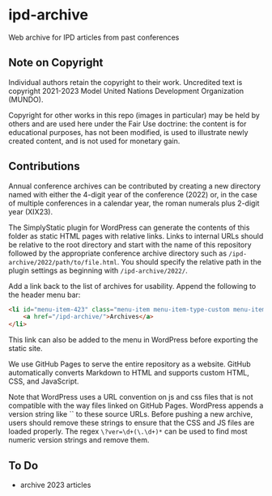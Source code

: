 # ipd-archive

Web archive for IPD articles from past conferences

## Note on Copyright

Individual authors retain the copyright to their work. Uncredited text is copyright 2021-2023 Model United Nations Development Organization (MUNDO).

Copyright for other works in this repo (images in particular) may be held by others and are used here under the Fair Use doctrine: the content is for educational purposes, has not been modified, is used to illustrate newly created content, and is not used for monetary gain.

## Contributions

Annual conference archives can be contributed by creating a new directory named with either the 4-digit year of the conference (2022) or, in the case of multiple conferences in a calendar year, the roman numerals plus 2-digit year (XIX23).

The SimplyStatic plugin for WordPress can generate the contents of this folder as static HTML pages with relative links. Links to internal URLs should be relative to the root directory and start with the name of this repository followed by the appropriate conference archive directory such as `/ipd-archive/2022/path/to/file.html`. You should specify the relative path in the plugin settings as beginning with `/ipd-archive/2022/`.

Add a link back to the list of archives for usability. Append the following to the header menu bar:

```html
<li id="menu-item-423" class="menu-item menu-item-type-custom menu-item-object-custom menu-item-has-children menu-item-423">
    <a href="/ipd-archive/">Archives</a>
</li>
```

This link can also be added to the menu in WordPress before exporting the static site.

We use GitHub Pages to serve the entire repository as a website. GitHub automatically converts Markdown to HTML and supports custom HTML, CSS, and JavaScript.

Note that WordPress uses a URL convention on js and css files that is not compatible with the way files linked on GitHub Pages. WordPress appends a version string like `` to these source URLs. Before pushing a new archive, users should remove these strings to ensure that the CSS and JS files are loaded properly. The regex `\?ver=\d+(\.\d+)*` can be used to find most numeric version strings and remove them.

## To Do
 - archive 2023 articles
